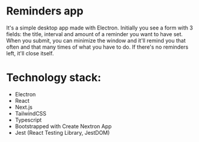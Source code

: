 # Reminders app

It's a simple desktop app made with Electron. Initially you see a form with 3 fields: the title, interval and amount of a reminder you want to have set. When you submit, you can minimize the window and it'll remind you that often and that many times of what you have to do. If there's no reminders left, it'll close itself.

# Technology stack:

- Electron
- React
- Next.js
- TailwindCSS
- Typescript
- Bootstrapped with Create Nextron App
- Jest (React Testing Library, JestDOM)
